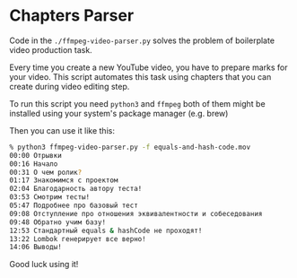 # Chapters Parser

Code in the `./ffmpeg-video-parser.py` solves the problem of boilerplate video production task.

Every time you create a new YouTube video, you have to prepare marks for your video. This script automates this task using chapters that you can create during video editing step.

To run this script you need `python3` and `ffmpeg` both of them might be installed using your system's package manager (e.g. brew)


Then you can use it like this: 

```bash
% python3 ffmpeg-video-parser.py -f equals-and-hash-code.mov
00:00 Отрывки
00:16 Начало
00:31 О чем ролик?
01:17 Знакомимся с проектом
02:04 Благодарность автору теста!
03:53 Смотрим тесты!
05:47 Подробнее про базовый тест
09:08 Отступление про отношения эквивалентности и собеседования
09:48 Обратно учим базу!
12:53 Стандартный equals & hashCode не проходят! 
13:22 Lombok генерирует все верно!
14:06 Выводы!
```

Good luck using it! 